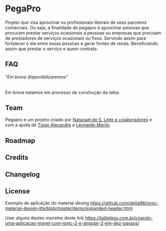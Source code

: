 # PegaPro
Projeto que visa aproximar os profissionais liberais de seus parceiros comerciais. Ou seja, a finalidade do pegapro é aproximar pessoas que procuram prestar serviços ocasionais a pessoas ou empresas que precisam de prestadores de serviços ocasionais ou fixos. Servindo assim para fortalecer o ela entre essas pessoas e gerar fontes de renda. Beneficiando assim que prestar o serviço e quem contrata.

## FAQ

###### "Em breve disponibilizaremos"
Em breve estamos em processo de construção da idéia.

## Team

Pegapro e um projeto criado por [Natanael de S. Leite e colaboradores](https://github.com/dexternatan/) e com a ajuda de [Tiago Alexandre](https://github.com/tiagoaos) e [Leonardo Merlin](https://github.com/leonardomerlin).

## Roadmap


## Credits

## Changelog


## License


Exemplo de aplicação do material desing
https://github.com/delta98/ionic-material-design-lite/blob/master/demo/expanded-header.html

Usar alguns destes macetes deste link
https://tableless.com.br/criando-uma-aplicacao-movel-com-ionic-2-e-angular-2-em-dez-passos/
